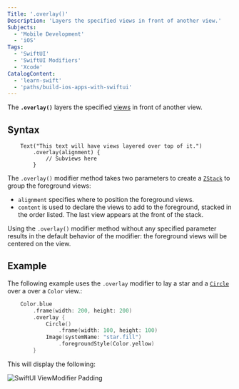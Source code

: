 ```yaml
---
Title: '.overlay()'
Description: 'Layers the specified views in front of another view.'
Subjects:
  - 'Mobile Development'
  - 'iOS'
Tags:
  - 'SwiftUI'
  - 'SwiftUI Modifiers'
  - 'Xcode'
CatalogContent:
  - 'learn-swift'
  - 'paths/build-ios-apps-with-swiftui'
---
```


The **`.overlay()`** layers the specified [views](https://www.codecademy.com/resources/docs/swiftui/views) in front of another view.

## Syntax

```pseudo
	Text("This text will have views layered over top of it.")
		.overlay(alignment) {
			// Subviews here
		}
```

The `.overlay()` modifier method takes two parameters to create a [`ZStack`](https://www.codecademy.com/resources/docs/swiftui/views/terms/zstack) to group the foreground views:

- `alignment` specifies where to position the foreground views.
- `content` is used to declare the views to add to the foreground, stacked in the order listed. The last view appears at the front of the stack.

Using the `.overlay()` modifier method without any specified parameter results in the default behavior of the modifier: the foreground views will be centered on the view.

## Example

The following example uses the `.overlay` modifier to lay a star and a [`Circle`](https://www.codecademy.com/resources/docs/swiftui/views/terms/circle) over a over a `Color` view.:

```swift
	Color.blue
		.frame(width: 200, height: 200)
		.overlay {
			Circle()
				.frame(width: 100, height: 100)
			Image(systemName: "star.fill")
				.foregroundStyle(Color.yellow)
		}
```

This will display the following:

![SwiftUI ViewModifier Padding](https://raw.githubusercontent.com/Codecademy/docs/main/media/swiftui-overlay.png)